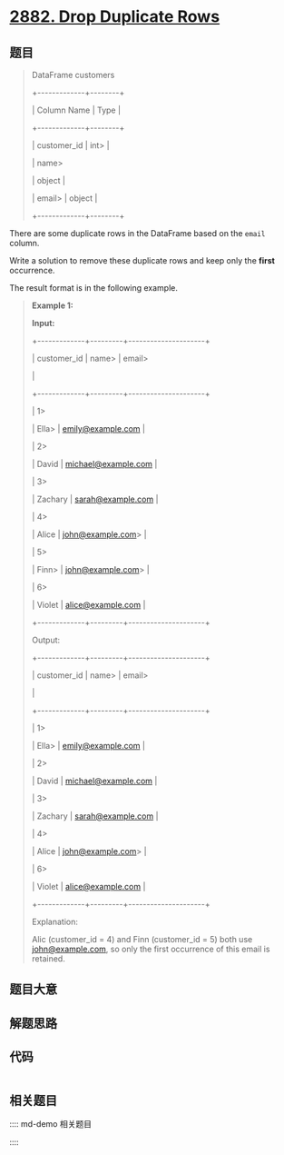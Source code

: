 # [2882. Drop Duplicate Rows](https://leetcode.com/problems/drop-duplicate-rows)

## 题目


> 
> DataFrame customers
> 
> +-------------+--------+
> 
> | Column Name | Type   |
> 
> +-------------+--------+
> 
> | customer_id | int> 
> |
> 
> | name> 
> > 
> | object |
> 
> | email> 
>    | object |
> 
> +-------------+--------+
> 
> 

There are some duplicate rows in the DataFrame based on the `email` column.

Write a solution to remove these duplicate rows and keep only the **first**
occurrence.

The result format is in the following example.



> 
> 
> 
> 
> 
> **Example 1:**
> 
> **Input:**
> 
> +-------------+---------+---------------------+
> 
> | customer_id | name> 
> | email> 
> > 
> > 
>    |
> 
> +-------------+---------+---------------------+
> 
> | 1> 
> > 
>    | Ella> 
> | emily@example.com   |
> 
> | 2> 
> > 
>    | David   | michael@example.com |
> 
> | 3> 
> > 
>    | Zachary | sarah@example.com   |
> 
> | 4> 
> > 
>    | Alice   | john@example.com> 
> |
> 
> | 5> 
> > 
>    | Finn> 
> | john@example.com> 
> |
> 
> | 6> 
> > 
>    | Violet  | alice@example.com   |
> 
> +-------------+---------+---------------------+
> 
> Output: 
> 
> +-------------+---------+---------------------+
> 
> | customer_id | name> 
> | email> 
> > 
> > 
>    |
> 
> +-------------+---------+---------------------+
> 
> | 1> 
> > 
>    | Ella> 
> | emily@example.com   |
> 
> | 2> 
> > 
>    | David   | michael@example.com |
> 
> | 3> 
> > 
>    | Zachary | sarah@example.com   |
> 
> | 4> 
> > 
>    | Alice   | john@example.com> 
> |
> 
> | 6> 
> > 
>    | Violet  | alice@example.com   |
> 
> +-------------+---------+---------------------+
> 
> Explanation:
> 
> Alic (customer_id = 4) and Finn (customer_id = 5) both use john@example.com, so only the first occurrence of this email is retained.
> 
> 


## 题目大意

## 解题思路

## 代码

```javascript

```

## 相关题目

:::: md-demo 相关题目

::::
